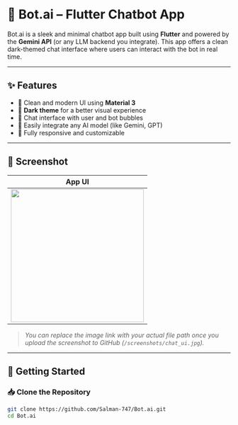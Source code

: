 # 🤖 Bot.ai – Flutter Chatbot App

Bot.ai is a sleek and minimal chatbot app built using **Flutter** and powered by the **Gemini API** (or any LLM backend you integrate). This app offers a clean dark-themed chat interface where users can interact with the bot in real time.

---

## ✨ Features

- 🔹 Clean and modern UI using **Material 3**
- 🌙 **Dark theme** for a better visual experience
- 💬 Chat interface with user and bot bubbles
- 🧠 Easily integrate any AI model (like Gemini, GPT)
- 🎯 Fully responsive and customizable

---

## 📸 Screenshot

| App UI |
|--------|
|<img src="https://raw.githubusercontent.com/Salman-747/Bot.ai/main/screenshots/chat_ui.jpg" width="300">|

> *You can replace the image link with your actual file path once you upload the screenshot to GitHub (`/screenshots/chat_ui.jpg`).*

---

## 🚀 Getting Started

### 📥 Clone the Repository

```bash
git clone https://github.com/Salman-747/Bot.ai.git
cd Bot.ai

